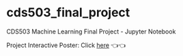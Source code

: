 # cds503_final_project
CDS503 Machine Learning Final Project - Jupyter Notebook

Project Interactive Poster: Click [here](https://spark.adobe.com/page/UOZfgQjuensyt/) 👈👈

